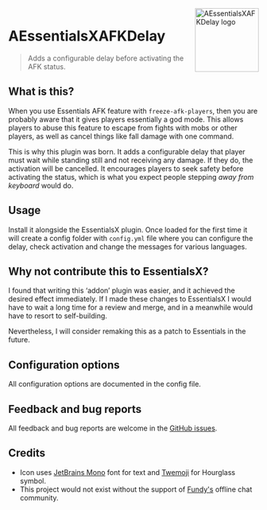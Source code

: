 <img src="https://rawcdn.githack.com/Brawaru/AEssentialsXAFKDelay/b782cb2b61f5c3fa04a7b48849b9ea06457c5696/logo.jpg" align="right" width="128" height="128" alt="AEssentialsXAFKDelay logo">

# AEssentialsXAFKDelay

> Adds a configurable delay before activating the AFK status.

## What is this?

When you use Essentials AFK feature with `freeze-afk-players`, then you are
probably aware that it gives players essentially a god mode. This allows players
to abuse this feature to escape from fights with mobs or other players, as well
as cancel things like fall damage with one command.

This is why this plugin was born. It adds a configurable delay that player must
wait while standing still and not receiving any damage. If they do, the
activation will be cancelled. It encourages players to seek safety before
activating the status, which is what you expect people stepping _away from
keyboard_ would do.

## Usage

Install it alongside the EssentialsX plugin. Once loaded for the first time it
will create a config folder with `config.yml` file where you can configure the
delay, check activation and change the messages for various languages.

## Why not contribute this to EssentialsX?

I found that writing this ‘addon’ plugin was easier, and it achieved the desired
effect immediately. If I made these changes to EssentialsX I would have to wait
a long time for a review and merge, and in a meanwhile would have to resort to
self-building.

Nevertheless, I will consider remaking this as a patch to Essentials in the
future.

## Configuration options

All configuration options are documented in the config file.

## Feedback and bug reports

All feedback and bug reports are welcome in the [GitHub issues][issues].

[issues]: https://github.com/Brawaru/AEssentialsXAFKDelay/issues

## Credits

- Icon uses [JetBrains Mono][jb_mono] font for text and [Twemoji][twemoji] for
  Hourglass symbol.
- This project would not exist without the support of [Fundy's][fundy] offline
  chat community.

[jb_mono]: https://www.jetbrains.com/lp/mono/
[twemoji]: https://twemoji.twitter.com/
[fundy]: https://www.twitch.tv/fundy